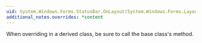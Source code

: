 ```yaml
---
uid: System.Windows.Forms.StatusBar.OnLayout(System.Windows.Forms.LayoutEventArgs)
additional_notes.overrides: *content
---
```


<p>When overriding <xref href="System.Windows.Forms.StatusBar.OnLayout(System.Windows.Forms.LayoutEventArgs)"></xref> in a derived class, be sure to call the base class's <xref href="System.Windows.Forms.Control.OnLayout(System.Windows.Forms.LayoutEventArgs)"></xref> method.</p>


